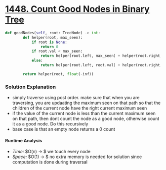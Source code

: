 # [1448. Count Good Nodes in Binary Tree](https://leetcode.com/problems/count-good-nodes-in-binary-tree/)

```python
def goodNodes(self, root: TreeNode) -> int:
        def helper(root, max_seen):
            if root is None:
                return 0 
            if root.val < max_seen:
                return helper(root.left, max_seen) + helper(root.right, max_seen)
            else:
                return helper(root.left, root.val) + helper(root.right, root.val) + 1

        return helper(root, float(-inf))
```

### Solution Explanation 
- simply traverse using post order. make sure that when you are traversing, you are updaating the maximum seen on that path so that the children of the current node have the right current maximum seen
- if the value of the current node is less than the current maximum seen on that path, then dont count the node as a good node, otherwise count it as a good node. Do this recursively 
- base case is that an empty node returns a 0 count 

#### Runtime Analysis  
- *Time:* $O(n) -> $ we touch every node 
- *Space:* $O(1) -> $ no extra memory is needed for solution since computation is done during traversal